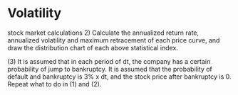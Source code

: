 # Volatility
stock market calculations
2) Calculate the annualized return rate, annualized volatility and maximum retracement of each price curve, and draw the distribution chart of each above statistical index.

(3) It is assumed that in each period of dt, the company has a certain probability of jump to bankruptcy. 
It is assumed that the probability of default and bankruptcy is 3% x dt, 
and the stock price after bankruptcy is 0. Repeat what to do in (1) and (2).
